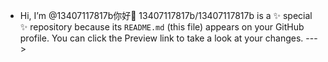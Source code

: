 - Hi, I’m @13407117817b你好👋
13407117817b/13407117817b is a ✨ special ✨ repository because its `README.md` (this file) appears on your GitHub profile.
You can click the Preview link to take a look at your changes.
--->

